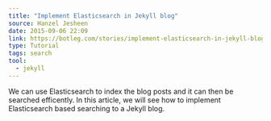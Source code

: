 ```yaml
---
title: "Implement Elasticsearch in Jekyll blog"
source: Hanzel Jesheen
date: 2015-09-06 22:09
link: https://botleg.com/stories/implement-elasticsearch-in-jekyll-blog/
type: Tutorial
tags: search
tool:
  - jekyll
---
```

We can use Elasticsearch to index the blog posts and it can then be searched efficently. In this article, we will see how to implement Elasticsearch based searching to a Jekyll blog.






